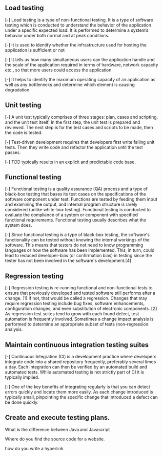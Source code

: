 

## Load testing

[-] Load testing is a type of non-functional testing. It is a type of
software testing which is conducted to understand the behavior of 
the application under a specific expected load. It is performed 
to determine a system’s behavior under both normal and at peak conditions.

[-] It is used to identify whether the infrastructure used for hosting 
the application is sufficient or not

[-] It tells us how many simultaneous users can the application handle and the 
scale of the application required in terms of hardware, network capacity etc., 
so that more users could access the application

[-] It helps to identify the maximum operating capacity of an application as 
well as any bottlenecks and determine which element is causing degradation

## Unit testing

[-] A unit test typically comprises of three stages: plan, cases and scripting, 
and the unit test itself. In the first step, the unit test is prepared and reviewed. 
The next step is for the test cases and scripts to be made, then the code is tested.

[-] Test-driven development requires that developers first write failing unit tests. 
Then they write code and refactor the application until the test passes. 

[-] TDD typically results in an explicit and predictable code base.

## Functional testing

[-] Functional testing is a quality assurance (QA) process and a type of black-box testing that bases its test cases on the specifications of the software component under test. Functions are tested by feeding them input and examining the output, and internal program structure is rarely considered (unlike white-box testing). Functional testing is conducted to evaluate the compliance of a system or component with specified functional requirements. Functional testing usually describes what the system does.

[-] Since functional testing is a type of black-box testing, the software's functionality can be tested without knowing the internal workings of the software. This means that testers do not need to know programming languages or how the software has been implemented. This, in turn, could lead to reduced developer-bias (or confirmation bias) in testing since the tester has not been involved in the software's development.[4]

## Regression testing

[-] Regression testing is re-running functional and non-functional tests to ensure that previously developed and tested software still performs after a change.
[1] If not, that would be called a regression. Changes that may require regression testing include bug fixes, software enhancements, configuration changes, and even substitution of electronic components.
[2] As regression test suites tend to grow with each found defect, test automation is frequently involved. Sometimes a change impact analysis is performed to determine an appropriate subset of tests (non-regression analysis.

## Maintain continuous integration testing suites

[-] Continuous Integration (CI) is a development practice where developers integrate code into a shared repository frequently, preferably several times a day. Each integration can then be verified by an automated build and automated tests. While automated testing is not strictly part of CI it is typically implied.

[-] One of the key benefits of integrating regularly is that you can detect errors quickly and locate them more easily. As each change introduced is typically small, pinpointing the specific change that introduced a defect can be done quickly.


## Create and execute testing plans.

What is the difference between Java and Javascript

Where do you find the source code for a website. 

how do you write a hyperlink